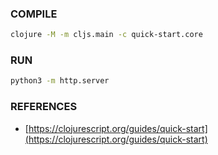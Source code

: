 ### COMPILE
```bash
clojure -M -m cljs.main -c quick-start.core
```

### RUN
```bash
python3 -m http.server
```

### REFERENCES
- [https://clojurescript.org/guides/quick-start](https://clojurescript.org/guides/quick-start)